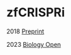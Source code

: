 # zfCRISPRi

2018 [Preprint](https://doi.org/10.1101/450684)

2023 [Biology Open](https://doi.org/10.1242/bio.059995)

